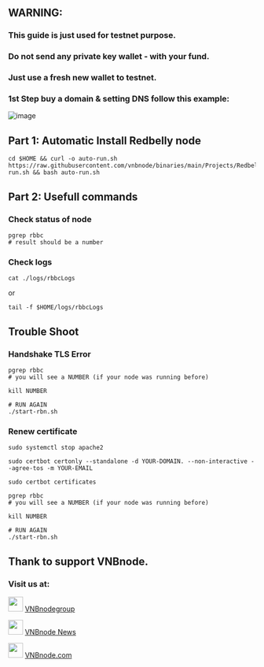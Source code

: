 ## WARNING:
### This guide is just used for testnet purpose.
### Do not send any private key wallet - with your fund.
### Just use a fresh new wallet to testnet.

### 1st Step buy a domain & setting DNS follow this example:
![image](https://github.com/vnbnode/VNBnode-Guides/assets/128967122/c71485f4-4dfc-4873-b390-ba48ca2f7045)

## Part 1: Automatic Install Redbelly node
```
cd $HOME && curl -o auto-run.sh https://raw.githubusercontent.com/vnbnode/binaries/main/Projects/Redbelly/auto-run.sh && bash auto-run.sh
```
## Part 2: Usefull commands
### Check status of node
```
pgrep rbbc
# result should be a number
```
### Check logs
```
cat ./logs/rbbcLogs
```
or
```
tail -f $HOME/logs/rbbcLogs
```
## Trouble Shoot
### Handshake TLS Error
```
pgrep rbbc
# you will see a NUMBER (if your node was running before)
```
```
kill NUMBER
```
```
# RUN AGAIN
./start-rbn.sh
```
### Renew certificate
```
sudo systemctl stop apache2
```
```
sudo certbot certonly --standalone -d YOUR-DOMAIN. --non-interactive --agree-tos -m YOUR-EMAIL
```
```
sudo certbot certificates
```
```
pgrep rbbc
# you will see a NUMBER (if your node was running before)
```
```
kill NUMBER
```
```
# RUN AGAIN
./start-rbn.sh
```
## Thank to support VNBnode.
### Visit us at:

<img src="https://user-images.githubusercontent.com/50621007/183283867-56b4d69f-bc6e-4939-b00a-72aa019d1aea.png" width="30"/> <a href="https://t.me/VNBnodegroup" target="_blank">VNBnodegroup</a>

<img src="https://user-images.githubusercontent.com/50621007/183283867-56b4d69f-bc6e-4939-b00a-72aa019d1aea.png" width="30"/> <a href="https://t.me/Vnbnode" target="_blank">VNBnode News</a>

<img src="https://github.com/vnbnode/binaries/blob/main/Logo/VNBnode.jpg" width="30"/> <a href="https://VNBnode.com" target="_blank">VNBnode.com</a>
